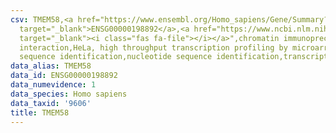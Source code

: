 ```yaml
---
csv: TMEM58,<a href="https://www.ensembl.org/Homo_sapiens/Gene/Summary?db=core;g=ENSG00000198892"
  target="_blank">ENSG00000198892</a>,<a href="https://www.ncbi.nlm.nih.gov/pubmed/17216044"
  target="_blank"><i class="fas fa-file"></i></a>",chromatin immunoprecipitation assay,direct
  interaction,HeLa, high throughput transcription profiling by microarray,nucleotide
  sequence identification,nucleotide sequence identification,transcriptional regulation,
data_alias: TMEM58
data_id: ENSG00000198892
data_numevidence: 1
data_species: Homo sapiens
data_taxid: '9606'
title: TMEM58
---
```

